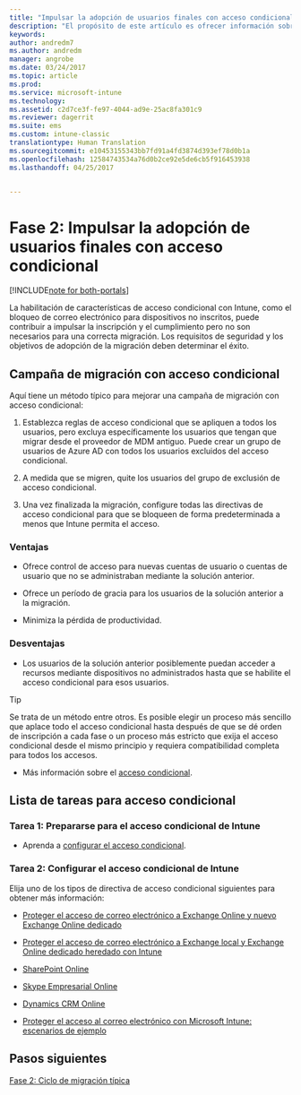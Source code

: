 ```yaml
---
title: "Impulsar la adopción de usuarios finales con acceso condicional | Microsoft Docs"
description: "El propósito de este artículo es ofrecer información sobre cómo aprovechar el acceso condicional para impulsar la inscripción de Intune."
keywords: 
author: andredm7
ms.author: andredm
manager: angrobe
ms.date: 03/24/2017
ms.topic: article
ms.prod: 
ms.service: microsoft-intune
ms.technology: 
ms.assetid: c2d7ce3f-fe97-4044-ad9e-25ac8fa301c9
ms.reviewer: dagerrit
ms.suite: ems
ms.custom: intune-classic
translationtype: Human Translation
ms.sourcegitcommit: e10453155343bb7fd91a4fd3874d393ef78d0b1a
ms.openlocfilehash: 12584743534a76d0b2ce92e5de6cb5f916453938
ms.lasthandoff: 04/25/2017


---
```


# <a name="phase-2-drive-end-user-adoption-with-conditional-access"></a>Fase 2: Impulsar la adopción de usuarios finales con acceso condicional

[!INCLUDE[note for both-portals](../includes/note-for-both-portals.md)]

La habilitación de características de acceso condicional con Intune, como el bloqueo de correo electrónico para dispositivos no inscritos, puede contribuir a impulsar la inscripción y el cumplimiento pero no son necesarios para una correcta migración. Los requisitos de seguridad y los objetivos de adopción de la migración deben determinar el éxito.

## <a name="migration-campaign-with-conditional-access"></a>Campaña de migración con acceso condicional

Aquí tiene un método típico para mejorar una campaña de migración con acceso condicional:

1.  Establezca reglas de acceso condicional que se apliquen a todos los usuarios, pero excluya específicamente los usuarios que tengan que migrar desde el proveedor de MDM antiguo. Puede crear un grupo de usuarios de Azure AD con todos los usuarios excluidos del acceso condicional.

2.  A medida que se migren, quite los usuarios del grupo de exclusión de acceso condicional.

3.  Una vez finalizada la migración, configure todas las directivas de acceso condicional para que se bloqueen de forma predeterminada a menos que Intune permita el acceso.

### <a name="advantages"></a>Ventajas

-   Ofrece control de acceso para nuevas cuentas de usuario o cuentas de usuario que no se administraban mediante la solución anterior.

-   Ofrece un período de gracia para los usuarios de la solución anterior a la migración.

-   Minimiza la pérdida de productividad.

### <a name="disadvantages"></a>Desventajas

-   Los usuarios de la solución anterior posiblemente puedan acceder a recursos mediante dispositivos no administrados hasta que se habilite el acceso condicional para esos usuarios.

> [!TIP]
> Se trata de un método entre otros. Es posible elegir un proceso más sencillo que aplace todo el acceso condicional hasta después de que se dé orden de inscripción a cada fase o un proceso más estricto que exija el acceso condicional desde el mismo principio y requiera compatibilidad completa para todos los accesos.

-   Más información sobre el [acceso condicional](https://docs.microsoft.com/intune-azure/conditional-access/what-is-conditional-access).

## <a name="task-list-for-conditional-access"></a>Lista de tareas para acceso condicional

### <a name="task-1-get-ready-for-intune-conditional-access"></a>Tarea 1: Prepararse para el acceso condicional de Intune

-   Aprenda a [configurar el acceso condicional](https://docs.microsoft.com/intune/deploy-use/restrict-access-to-email-and-o365-services-with-microsoft-intune).

### <a name="task-2-set-up-intune-conditional-access"></a>Tarea 2: Configurar el acceso condicional de Intune

Elija uno de los tipos de directiva de acceso condicional siguientes para obtener más información:

-   [Proteger el acceso de correo electrónico a Exchange Online y nuevo Exchange Online dedicado](https://docs.microsoft.com/intune/deploy-use/restrict-access-to-exchange-online-with-microsoft-intune)

-   [Proteger el acceso de correo electrónico a Exchange local y Exchange Online dedicado heredado con Intune](https://docs.microsoft.com/intune/deploy-use/restrict-access-to-exchange-onpremises-with-microsoft-intune)

-   [SharePoint Online](https://docs.microsoft.com/intune/deploy-use/restrict-access-to-sharepoint-online-with-microsoft-intune)

-   [Skype Empresarial Online](https://docs.microsoft.com/intune/deploy-use/restrict-access-to-skype-for-business-online-with-microsoft-intune)

-   [Dynamics CRM Online](https://docs.microsoft.com/intune/deploy-use/restrict-access-to-dynamics-crm-online-with-microsoft-intune)

-   [Proteger el acceso al correo electrónico con Microsoft Intune: escenarios de ejemplo](https://docs.microsoft.com/intune/deploy-use/restrict-email-access-example-scenarios)

## <a name="next-steps"></a>Pasos siguientes

[Fase 2: Ciclo de migración típica](https://docs.microsoft.com/intune/plan-design/migration-phase2-typical-migration-cycle)


